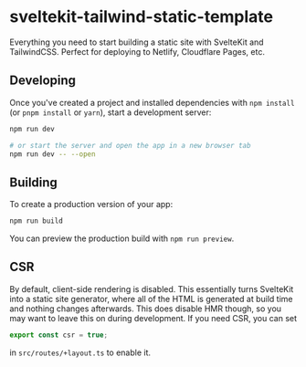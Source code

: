 # sveltekit-tailwind-static-template

Everything you need to start building a static site with SvelteKit and TailwindCSS.
Perfect for deploying to Netlify, Cloudflare Pages, etc.

## Developing

Once you've created a project and installed dependencies with `npm install` (or
`pnpm install` or `yarn`), start a development server:

```bash
npm run dev

# or start the server and open the app in a new browser tab
npm run dev -- --open
```

## Building

To create a production version of your app:

```bash
npm run build
```

You can preview the production build with `npm run preview`.

## CSR

By default, client-side rendering is disabled. This essentially turns SvelteKit
into a static site generator, where all of the HTML is generated at build time
and nothing changes afterwards. This does disable HMR though, so you may want to
leave this on during development. If you need CSR, you can set

```ts
export const csr = true;
```

in `src/routes/+layout.ts` to enable it.
